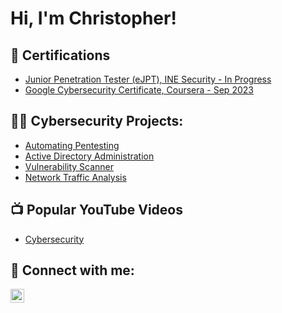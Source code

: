 <h1>Hi, I'm Christopher! </h1>

<h2>📄 Certifications</h2>

- [Junior Penetration Tester (eJPT), INE Security - In Progress](https://github.com/christopherandrade1)
- [Google Cybersecurity Certificate, Coursera - Sep 2023](https://www.coursera.org/account/accomplishments/specialization/certificate/SKT45UPJWB8P)

<h2>👨‍💻 Cybersecurity Projects:</h2>

- [Automating Pentesting](https://github.com/christopherandrade1)
- [Active Directory Administration](https://github.com/christopherandrade1)
- [Vulnerability Scanner](https://github.com/christopherandrade1)
- [Network Traffic Analysis](https://github.com/christopherandrade1/NetworkTrafficAnalysis)

<h2>📺 Popular YouTube Videos</h2>

- [Cybersecurity](https://www.youtube.com/)

<h2> 🤳 Connect with me:</h2>

[<img align="left" alt="ChristopherAndrade | LinkedIn" width="22px" src="https://cdn.jsdelivr.net/npm/simple-icons@v3/icons/linkedin.svg" />][linkedin]

[linkedin]: https://linkedin.com/in/christopher-andrade1

<!--
**joshmadakor1/joshmadakor1** is a ✨ _special_ ✨ repository because its `README.md` (this file) appears on your GitHub profile.

Here are some ideas to get you started:

- 🔭 I’m currently working on ...
- 🌱 I’m currently learning ...
- 👯 I’m looking to collaborate on ...
- 🤔 I’m looking for help with ...
- 💬 Ask me about ...
- 📫 How to reach me: ...
- 😄 Pronouns: ...
- ⚡ Fun fact: ...
-->
